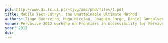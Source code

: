 ```yaml
---
pdf: http://www.di.fc.ul.pt/~tjvg/amc/phd/files/1.pdf
title: Mobile Text-Entry\: the Unattainable Ultimate Method
authors: Tiago Guerreiro, Hugo Nicolau, Joaquim Jorge, Daniel Gonçalves
venue: Pervasive 2012 workshp on Frontiers in Accessibility for Pervavise Computing , Newcastle, UK, June, 2012
year: 2012
doi: 
---
```

